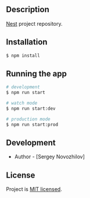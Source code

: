 ## Description

[Nest](https://github.com/novozhilovsergeydisk/snt-nestjs) project repository.

## Installation

```bash
$ npm install
```

## Running the app

```bash
# development
$ npm run start

# watch mode
$ npm run start:dev

# production mode
$ npm run start:prod
```

## Development

- Author - [Sergey Novozhilov]

## License

Project is [MIT licensed](LICENSE).
